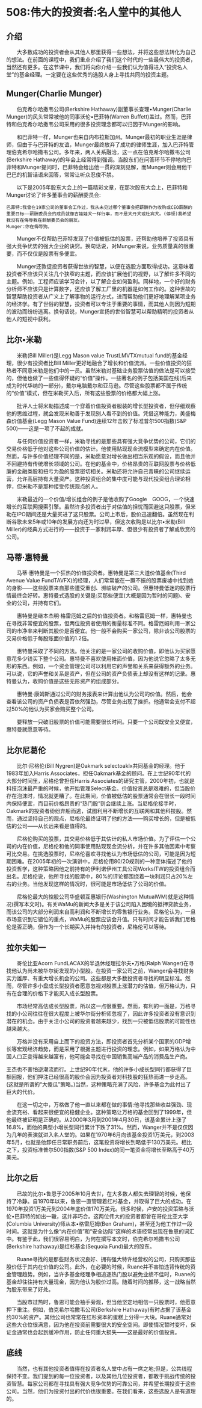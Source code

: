 # 508:伟大的投资者:名人堂中的其他人
## 介绍
　　大多数成功的投资者会从其他人那里获得一些想法，并将这些想法转化为自己的想法。在前面的课程中，我们重点介绍了我们这个时代的一些最伟大的投资者，当然还有更多。在这节课中，我们将向你介绍一些我们认为值得进入“投资名人堂”的基金经理。一定要在这些优秀的选股人身上寻找共同的投资主题。

## Munger(Charlie Munger)
　　伯克希尔哈撒韦公司(Berkshire Hathaway)副董事长查理•Munger(Charlie Munger)的风头常常被他的同事沃伦•巴菲特(Warren Buffett)盖过。然而，巴菲特和伯克希尔哈撒韦公司采用的很多投资理念都可以归因于Munger的影响。

　　和巴菲特一样，Munger也来自内布拉斯加州。Munger最初的职业生涯是律师，但由于与巴菲特的友谊，Munger最终放弃了成功的律师生涯，加入巴菲特管理伯克希尔哈撒韦公司。多年来，两人关系融洽，这一点在伯克希尔哈撒韦公司(Berkshire Hathaway)的年会上经常得到强调。当股东们在问答环节不停地向巴菲特和Munger提问时，巴菲特会给出他一贯的深刻见解，而Munger则会用他干巴巴的机智话语来回答，常常让听众忍俊不禁。

　　以下是2005年股东大会上的一篇精彩文章，在那次股东大会上，巴菲特和Munger讨论了许多董事会的薪酬委员会:

```
巴菲特:我曾在19家公司的董事会工作过，我从未见过哪个董事会把薪酬作为收购或CEO薪酬的重要目标——薪酬委员会的成员就像吉娃娃犬一样行事，而不是大丹犬或杜宾犬。(停顿)我希望我没有在侮辱我在薪酬委员会的朋友。
Munger:你在侮辱狗。
```

　　Munger不仅帮助巴菲特发现了价值被低估的股票，还帮助他培养了投资具有强大竞争优势的强大企业的诀窍。换句话说，对Munger来说，业务质量真的很重要，而不仅仅是股票有多便宜。

　　Munger还敦促投资者获得世故的智慧，以便在选股方面取得成功。这意味着投资者不应该只关注几个狭窄的主题，而应该扩展他们的视野，以了解许多不同的主题。例如，工程师应该学习会计，以了解企业如何盈利。同样地，一个好的财务分析师不应该只是计算数字，还应该了解工厂里的机器是如何工作的。这种世故的智慧帮助投资者从广义上了解事物的运行方式，进而帮助他们更好地理解某项业务的经济学。有了世俗的智慧，投资者可以专注于重要的事情，而其他人则因为短期的波动而纷纷逃离。换句话说，Munger宣扬的世俗智慧可以帮助精明的投资者从他人的短视中获利。

## 比尔•米勒

　　米勒(Bill Miller)是Legg Mason value TrustLMVTXmutual fund的基金经理，很少有投资者比Bill Miller更好地融合了增长和价值流派。一些价值投资的狂热者不同意米勒是他们中的一员。虽然米勒对基础业务股票估值的做法是可以接受的，但他也做了一些值得怀疑的“价值”操作。一些著名的例子包括美国在线(后来成为时代华纳的一部分)，戴尔电脑戴尔和亚马逊。尽管这些股票都不属于传统的“价值”模式，但在米勒买入后，所有这些股票的价格都大幅上涨。

　　批评人士将米勒描述成一个穿着价值投资者服装的增长型投资者，但仔细观察他的思维过程，就会发现米勒善于发现别人看不到的价值。凭借这种能力，美盛梅森价值基金(Legg Mason Value Fund)连续12年击败了标准普尔500指数(S&P 500)——这是一项了不起的成就。

　　与任何价值投资者一样，米勒寻找的是那些具有强大竞争优势的公司，它们的交易价格低于他对这些公司价值的估计。他使用贴现现金流模型来确定内在价值。然而，与许多价值经理不同的是，米勒愿意对增长做出相当乐观的假设，而且他并不回避持有传统增长领域的公司。在他的基金中，价格昂贵的互联网股票与价格低廉的金融类股和扭亏为盈的股票密切相关。米勒还将允许自己青睐的公司继续运营，允许高层持有大量资产。这种投资组合的集中度可能与现代投资组合理论相悖，但米勒不是那种接受传统观点的人。

　　米勒最近的一个价值/增长组合的例子是他收购了Google　GOOG，一个快速增长的互联网搜索引擎。虽然许多投资者出于对估值的担忧而回避这只股票，但米勒在IPO期间还是大量买进了这只股票。公司上市后，股价迅速翻倍。虽然现在判断谷歌未来5年或10年的发展方向还为时过早，但这次收购是以比尔•米勒(Bill Miller)的经典方式进行的——投资于一家利润丰厚、但很少有投资者了解或欣赏的公司。

## 马蒂·惠特曼

　　马蒂·惠特曼是一个狂热的价值投资者。惠特曼是第三大道价值基金(Third Avenue Value FundTAVFX)的经理，人们常常能在一蹶不振的股票废墟中找到她的身影——这些股票来自那些遭受重创、濒临破产的公司。但惠特曼低迷的股票行情最终会好转。惠特曼式选股的关键是:买那些便宜(大概是因为暂时的问题)、安全的公司，并持有它们。

　　惠特曼是继本杰明·格雷厄姆之后的价值投资者。和格雷厄姆一样，惠特曼也在寻找非常便宜的股票，但两位投资者使用的衡量标准不同。格雷厄姆利用一家公司的市净率来判断其股价是否便宜。他一般不会购买一家公司，除非该公司股票的交易价格低于每股账面价值的1.2倍。

　　惠特曼采取了不同的方法。他关注的是一家公司的收购价值，即他认为买家愿意花多少钱买下整个公司。惠特曼不喜欢使用帐面价值，因为他说它忽略了太多无形的东西。例如，一个资金管理公司可以利用它的声誉和关系来获得额外的业务。可以说，它的声誉和关系是资产，但在公司的资产负债表上却没有这样的记录。惠特曼认为，收购价值是这些无形资产的组成部分。

　　惠特曼·康姆斯通过公司的财务报表来计算出他认为公司的价值。然后，他会查看该公司的资产负债表是否依然强劲，尽管业务出现了挫折。他通常会支付不超过50%的他认为买家会购买整个公司。

　　要释放一只破旧股票的价值可能需要很长时间。只要一个公司既安全又便宜，惠特曼就愿意等待。

## 比尔尼葛伦

　　比尔·尼格伦(Bill Nygren)是Oakmark selectoaklx共同基金的经理。他于1983年加入Harris Associates，担任Oakmark基金的顾问。在上世纪90年代的大部分时间里，尼格伦曾担任Harris Associates的研究主管，2000年初，也就是科技泡沫最严重的时候，他开始管理Select基金。价值投资总是艰难的，但当股价存在泡沫时，情况就更糟了。在此期间，价值被低估的股票通常会在很长一段时间内保持便宜，而目前价格昂贵的“热门股”则会继续上涨。当尼格伦接手时，Oakmark的投资者纷纷弃船而逃，试图利用不断增长的互联网和其他科技股。然而，通过坚持自己的观点，尼格伦最终证明了他的方法——购买增长的，但是被低估的公司——从长远来看是值得的。

　　尼格伦购买的股票，其交易价格低于其估计的私人市场价值。为了评估一个公司的内在价值，尼格伦和他的同事使用贴现现金流分析，并在许多其他因素中考察可比交易。在挑选股票时，尼格伦喜欢寻找他认为市场低估的公司，可能是因为短期困难。在2005年初的一次演讲中，尼格伦用80/20规则的一种变体描述了他的投资哲学，这种策略因他之前持有的伊利诺伊州工具公司WorksITW的投资组合而出名。尼格伦说，他所寻找的股票中，80%的评论都围绕着一块利润只占20%左右的业务。当他发现这样的情况时，很可能是市场低估了公司的价值。

　　尼格伦最大的控股公司华盛顿互惠银行(Washington MutualWM)就是这种情况(撰写本文时)。有关WaMu的新闻大多是关于该公司陷入困境的抵押贷款业务，而该公司的大部分利润来自高利润和不断增长的零售银行业务。尼格伦认为，一旦市场意识到它错位的重点，WaMu的股票应该会升值。只有时间才能告诉我们尼格伦是否正确，但作为一个长期买入并持有的投资者，尼格伦可以等待。

## 拉尔夫如一

　　哥伦比亚Acorn FundLACAX的半退休经理拉尔夫•万格(Ralph Wanger)在寻找他认为尚未被华尔街发现的小型股。在投资一家公司之前，Wanger会寻找财务实力雄厚、有重大增长机会的公司。这些都是大多数投资者寻找的明显标准。然而，尽管许多小盘成长型投资者愿意忽视对股票上涨潜力的估值，但万格认为，只有在合理的价格下才能买入成长型股票。

　　市场经常高估成长型股票，所以这一点很重要。然而，有利的一面是，万格寻找的小公司往往在很大程度上被华尔街分析师忽视了，因此许多投资者没有意识到潜在的机会。由于关注小公司的投资者越来越少，找到一只被低估股票的可能性也越来越大。

　　万格并没有采用自上而下的投资方法，即投资者首先分析某个国家的GDP增长等宏观经济趋势，而是采用了根据主题进行投资的理念。例如，如果万格认为中国人口正变得越来越富有，他可能会寻找在中国销售高端产品的消费品生产商。

王杰也不害怕逆潮流而行。上世纪90年代末，他的许多小成长型同行都获得了巨额回报，他们押注已经很高的股价会因为投资者对科技股的狂热而进一步走高。(这就是所谓的“大傻瓜”策略。)当然，这种策略充满了风险，许多基金为此付出了巨大的代价。

　　在这一切之中，万格做了他一直以来都在做的事情:他寻找那些收益强劲、现金流充裕、看起来很便宜的稳健企业。这种策略让万格的基金回到了1999年，但他最终被证明是正确的。从2000年3月到2001年4月30日，该基金累计上涨了16.8%，而他的典型小增长型同行累计下跌了31%。然而，Wanger并不是仅仅因为几年的表演就进入名人堂的。如果在1970年6月向该基金投资1万美元，到2003年5月，也就是他卸任日常职务前后，这笔投资将增长到略低于130万美元。相比之下，投资标准普尔500指数(S&P 500 Index)的同一笔资金将增长至略高于40万美元。

## 比尔之后

　　已故的比尔•鲁恩于2005年10月去世，在大多数人都失去理智的时候，他保持了冷静。自1970年以来，鲁恩一直管理着红杉基金，并取得了巨大的成功。在1970年投资1万美元到2004年底价值170万美元。很多时候，卢安的投资策略与沃伦•巴菲特的如出一辙，这并非巧合。这两位伟大的投资者都曾在哥伦比亚大学(Columbia University)师从本•格雷厄姆(Ben Graham)，甚至还为他工作过一段时间。这就是为什么像“内在价值”和“安全边际”这样的术语经常出现在鲁恩的词汇中。有鉴于此，我们很容易明白，为何在撰写本文时，伯克希尔哈撒韦公司(Berkshire hathaway)是红杉基金(Sequoia Fund)最大的股东。

　　Ruane寻找的是那些财务状况良好、拥有强大特许经营权的公司，只购买那些股价低于其内在价值的公司。此外，在必要的时候，Ruane并不害怕违背传统的资金管理趋势。例如，当许多基金经理争相追逐热门股以避免业绩不佳时，Ruane的基金却往往持有大量现金，因为他认为股价过高。随着时间的推移，这一战略当然为股东带来了好处。

　　当股市过热时，鲁恩可能会袖手旁观，但当他坚定地相信一只股票时，他愿意押下重注。例如，伯克希尔哈撒韦公司(Berkshire Hathaway)有时占据了该基金约30%的资产。其他公司也常常在红杉资本的蛋糕上分得一大块。Ruane通常对这些大仓位很满意，因为他在投资前需要很大的安全空间。即使情况暂时变坏，保证金通常也会起到缓冲作用，防止任何重大损失——这是最好的价值投资。

## 底线

　　当然，也有其他投资者值得在投资者名人堂中占有一席之地;但是，公共线程保持不变。我们提到的每一位投资者，以及其他几位投资者，都敢于挑战传统的投资智慧。每家公司都在寻找具有强大竞争优势的可靠公司，并希望长期投资于这些公司。当然，他们为投资付出的代价也很重要。在我们看来，这些选股人是有道理的。
